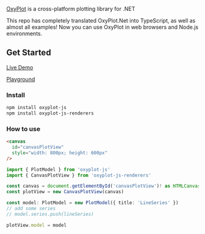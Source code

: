 [OxyPlot](https://github.com/oxyplot/oxyplot) is a cross-platform plotting library for .NET


This repo has completely translated OxyPlot.Net into TypeScript, as well as almost all examples!
Now you can use OxyPlot in web browsers and Node.js environments.

## Get Started

[Live Demo](https://iniceice88.github.io/oxyplot-js/)

[Playground](https://stackblitz.com/edit/oxyplot-js-play-asx72fo)

### Install

```bash
npm install oxyplot-js
npm install oxyplot-js-renderers
```

### How to use

```html
<canvas
  id="canvasPlotView"
  style="width: 800px; height: 600px"
/>
````

```ts
import { PlotModel } from 'oxyplot-js'
import { CanvasPlotView } from 'oxyplot-js-renderers'

const canvas = document.getElementById('canvasPlotView')! as HTMLCanvasElement
const plotView = new CanvasPlotView(canvas)

const model: PlotModel = new PlotModel({ title: 'LineSeries' })
// add some series
// model.series.push(lineSeries)

plotView.model = model
```